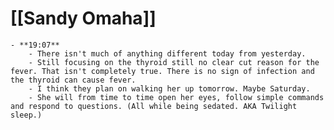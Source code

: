# [[Sandy Omaha]]
	- **19:07**
		- There isn't much of anything different today from yesterday.
		- Still focusing on the thyroid still no clear cut reason for the fever. That isn't completely true. There is no sign of infection and the thyroid can cause fever.
		- I think they plan on walking her up tomorrow. Maybe Saturday.
		- She will from time to time open her eyes, follow simple commands and respond to questions. (All while being sedated. AKA Twilight sleep.)